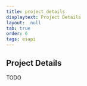 ```yaml
---
title: project_details
displaytext: Project Details
layout:  null
tab: true
order: 6
tags: esapi
---
```


## Project Details

TODO
